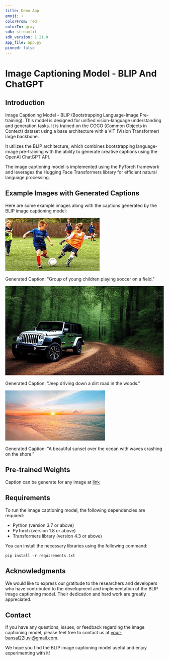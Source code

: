 ```yaml
---
title: Demo App
emoji: ⚡
colorFrom: red
colorTo: gray
sdk: streamlit
sdk_version: 1.21.0
app_file: app.py
pinned: false
---
```

# Image Captioning Model - BLIP And ChatGPT

## Introduction
 Image Captioning Model - BLIP (Bootstrapping Language-Image Pre-training). This model is designed for unified vision-language understanding and generation tasks. It is trained on the COCO (Common Objects in Context) dataset using a base architecture with a ViT (Vision Transformer) large backbone.
 
 It utilizes the BLIP architecture, which combines bootstrapping language-image pre-training with the ability to generate creative captions using the OpenAI ChatGPT API.

The image captioning model is implemented using the PyTorch framework and leverages the Hugging Face Transformers library for efficient natural language processing.


## Example Images with Generated Captions
Here are some example images along with the captions generated by the BLIP image captioning model:

![Image 1](images\football.jpeg)

Generated Caption: "Group of young children playing soccer on a field."

![Image 2](images\jeep-woods.jpg)

Generated Caption: "Jeep driving down a dirt road in the woods."

![Image 3](images/sunset.jpeg)

Generated Caption: "A beautiful sunset over the ocean with waves crashing on the shore."

## Pre-trained Weights
Caption can be generate for any image at [link](https://huggingface.co/spaces/luv-bansal/demo-app)

## Requirements
To run the image captioning model, the following dependencies are required:
- Python (version 3.7 or above)
- PyTorch (version 1.8 or above)
- Transformers library (version 4.3 or above)

You can install the necessary libraries using the following command:

```
pip install -r requirements.txt
```

## Acknowledgments
We would like to express our gratitude to the researchers and developers who have contributed to the development and implementation of the BLIP image captioning model. Their dedication and hard work are greatly appreciated.

## Contact
If you have any questions, issues, or feedback regarding the image captioning model, please feel free to contact us at [your-bansal22luvi@gmail.com](mailto:bansal22luvi@gmail.com).

We hope you find the BLIP image captioning model useful and enjoy experimenting with it!

